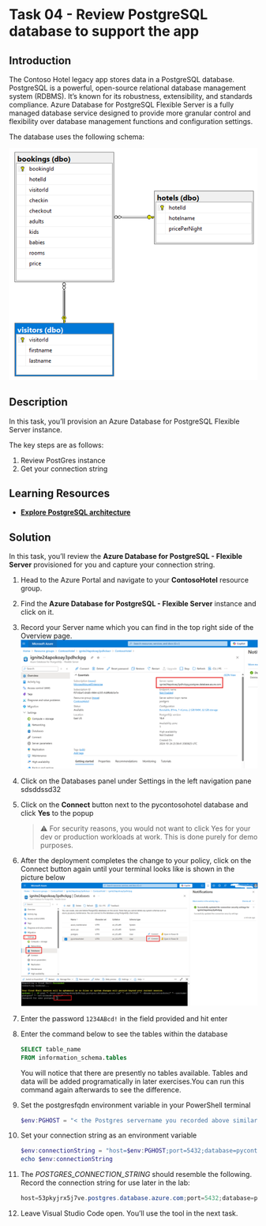 # Task 04 - Review PostgreSQL database to support the app

## Introduction

The Contoso Hotel legacy app stores data in a PostgreSQL database. PostgreSQL is a powerful, open-source relational database management system (RDBMS). It’s known for its robustness, extensibility, and standards compliance. Azure Database for PostgreSQL Flexible Server is a fully managed database service designed to provide more granular control and flexibility over database management functions and configuration settings. 

The database uses the following schema:

![ContosoHotelsERD.png](../../media/ContosoHotelsERD.png)

## Description

In this task, you’ll provision an Azure Database for PostgreSQL Flexible Server instance. 

The key steps are as follows:

1. Review PostGres instance
1. Get your connection string

## Learning Resources

- [**Explore PostgreSQL architecture**](https://learn.microsoft.com/en-us/training/modules/explore-postgresql-architecture/ )

## Solution

In this task, you’ll review the **Azure Database for PostgreSQL - Flexible Server** provisioned for you and capture your connection string.

1. Head to the Azure Portal and navigate to your **ContosoHotel** resource group.
1. Find the **Azure Database for PostgreSQL - Flexible Server** instance and click on it.
1. Record your Server name which you can find in the top right side of the Overview page.
    ![sdsa42232.png](../../media/sdsa42232.png)
1. Click on the Databases panel under Settings in the left navigation pane sdsddssd32
1. Click on the **Connect** button next to the pycontosohotel database and click **Yes** to the popup

    > :warning: For security reasons, you would not want to click Yes for your dev or production workloads at work. This is done purely for demo purposes.

1. After the deployment completes the change to your policy, click on the Connect button again until your terminal looks like is shown in the picture below
    ![sdsddssd32.png](../../media/sdsddssd32.png)
1. Enter the password `1234ABcd!` in the field provided and hit enter
1. Enter the command below to see the tables within the database

    ```sql
    SELECT table_name
    FROM information_schema.tables
    ```

    You will notice that there are presently no tables available. Tables and data will be added programatically in later exercises.You can run this command again afterwards to see the difference.
1. Set the postgresfqdn environment variable in your PowerShell terminal

    ```powershell
    $env:PGHOST = "< the Postgres servername you recorded above similar to this format: ignite24apokoay3pdhckpg.postgres.database.azure.com>" 
    ```

1. Set your connection string as an environment variable

    ```powershell
    $env:connectionString = "host=$env:PGHOST;port=5432;database=pycontosohotel;user=postgres;password=1234ABcd!;"
    echo $env:connectionString
    ```

1. The *POSTGRES_CONNECTION_STRING* should resemble the following. Record the connection string for use later in the lab: 

    ```powershell
    host=53pkyjrx5j7ve.postgres.database.azure.com;port=5432;database=pycontosohotel;user=contosoadmin;password=1234ABcd!;
    ```

1. Leave Visual Studio Code open. You’ll use the tool in the next task.
